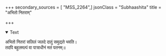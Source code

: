 +++
secondary_sources = [ "MSS_2264",]
jsonClass = "Subhaashita"
title = "अभितो नितराम्"

+++

<details open><summary>Text</summary>

अभितो नितरां सलिलं जलदे दातुं समुद्यते भवति।  
तदपि बहुलमल्पं वा पात्राधीनं मतं पतनम्॥
</details>
